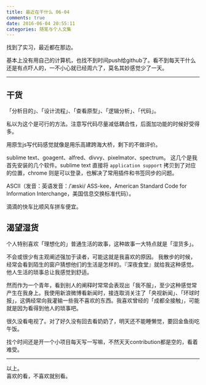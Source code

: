```yaml
---
title: 最近在干什么 06-04
comments: true
date: 2016-06-04 20:55:11
categories: 随笔与个人文集 
---
```

找到了实习，最近都在那边。

基本上没有用自己的计算机，也找不到时间push给github了。看不到每天干什么还是有点吓人的，一不小心就已经周六了，莫名其妙感觉少了一天。
***
## 干货
「分析目的」、「设计流程」、「查看原型」、「逻辑分析」、「代码」。  

私以为这个是可行的方法。注意写代码尽量减低耦合性，后面加功能的时候好受得多。  

用原生js写代码感觉就像是用乐高建跨海大桥，剩下的不做评价。  

sublime text、goagent、alfred、divvy、pixelmator、spectrum。
这几个是我首先安装的几个软件。sublime text 直接将 `application support` 拷贝到了对应的位置，chrome 则是可以登录，也解决了常用插件和书签同步的问题。  

ASCII（发音：英语发音：/ˈæski/ ASS-kee，American Standard Code for Information Interchange，美国信息交换标准代码）。

滴滴的快车比顺风车拼车便宜。
## 渴望湿货
个人特别喜欢「理想化的」普通生活的故事，这种故事一大特点就是「湿货多」。  

不会或很少有主观阐述强加于读者，可能这就是我喜欢的原因。
我散步的时候，经常会看到陌生的窗户猜想他们的生活是怎样的。『深夜食堂』就给我这种感觉。他人生活的琐事总让我感觉到舒适。  

然而作为一个青年，看到别人的阐释时常常会表现出「我不服」，至少这种感觉常产生在我身上。我使用新浪微博看新闻时，接连取消关注了「央视新闻」、「环球时报」，这俩经常向我灌输一些我不喜欢的东西。我喜欢曾经的「成都全接触」，可能就是因为看得到他人的琐事吧。  

很久没看电视了。对了好久没有回去看奶奶了，明天还不能睡懒觉，要回金鱼街吃午饭。

找个时间还是开一个小项目每天写一写嘛，不然天天contribution都是空的，看着难受。
***
以上。  
喜欢的看，不喜欢就别看。







